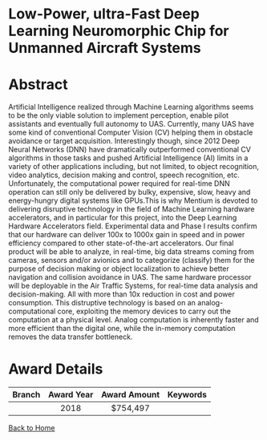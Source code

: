 
Low-Power, ultra-Fast Deep Learning Neuromorphic Chip for Unmanned Aircraft Systems
===================================================================================

# Abstract


Artificial Intelligence realized through Machine Learning algorithms seems to be the only viable solution to implement perception, enable pilot assistants and eventually full autonomy to UAS. Currently, many UAS have some kind of conventional Computer Vision (CV) helping them in obstacle avoidance or target acquisition. Interestingly though, since 2012 Deep Neural Networks (DNN) have dramatically outperformed conventional CV algorithms in those tasks and pushed Artificial Intelligence (AI) limits in a variety of other applications including, but not limited, to object recognition, video analytics, decision making and control, speech recognition, etc. Unfortunately, the computational power required for real-time DNN operation can still only be delivered by bulky, expensive, slow, heavy and energy-hungry digital systems like GPUs.This is why Mentium  is devoted to delivering disruptive technology in the field of Machine Learning hardware accelerators, and in particular for this project, into the Deep Learning Hardware Accelerators field. Experimental data and Phase I results confirm that our hardware can deliver 100x to 1000x gain in speed and in power efficiency compared to other state-of-the-art accelerators. Our final product will be able to analyze, in real-time, big data streams coming from cameras, sensors and/or avionics and to categorize (classify) them for the purpose of decision making or object localization to achieve better navigation and collision avoidance in UAS. The same hardware processor will be deployable in the Air Traffic Systems, for real-time data analysis and decision-making. All with more than 10x reduction in cost and power consumption. This distruptive technology is based on an analog-computational core, exploiting the memory devices to carry out the computation at a physical level. Analog computation is inherently faster and more efficient than the digital one, while the in-memory computation removes the data transfer bottleneck.  

# Award Details

|Branch|Award Year|Award Amount|Keywords|
| :---: | :---: | :---: | :---: |
||2018|$754,497||
  
  


[Back to Home](https://github.com/chrischow/dod_sbir_awards#361)